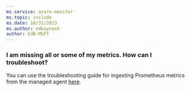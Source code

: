 ```yaml
---
ms.service: azure-monitor
ms.topic: include
ms.date: 10/31/2023
ms.author: edbaynash
author: EdB-MSFT
---
```


### I am missing all or some of my metrics. How can I troubleshoot?

You can use the troubleshooting guide for ingesting Prometheus metrics from the managed agent [here](../../essentials/prometheus-metrics-troubleshoot.md).
